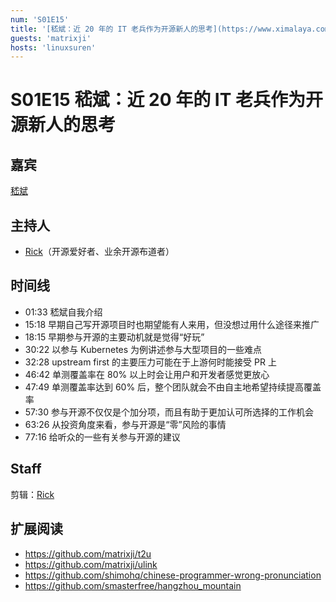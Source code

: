 ```yaml
---
num: 'S01E15'
title: '[嵇斌：近 20 年的 IT 老兵作为开源新人的思考](https://www.ximalaya.com/sound/565725994)'
guests: 'matrixji'
hosts: 'linuxsuren'
---
```


# S01E15 嵇斌：近 20 年的 IT 老兵作为开源新人的思考

## 嘉宾

[嵇斌](https://github.com/matrixji)

## 主持人

* [Rick](https://github.com/linuxsuren)（开源爱好者、业余开源布道者）

## 时间线

* 01:33 嵇斌自我介绍
* 15:18 早期自己写开源项目时也期望能有人来用，但没想过用什么途径来推广
* 18:15 早期参与开源的主要动机就是觉得“好玩”
* 30:22 以参与 Kubernetes 为例讲述参与大型项目的一些难点
* 32:28 upstream first 的主要压力可能在于上游何时能接受 PR 上
* 46:42 单测覆盖率在 80% 以上时会让用户和开发者感觉更放心
* 47:49 单测覆盖率达到 60% 后，整个团队就会不由自主地希望持续提高覆盖率
* 57:30 参与开源不仅仅是个加分项，而且有助于更加认可所选择的工作机会
* 63:26 从投资角度来看，参与开源是“零”风险的事情
* 77:16 给听众的一些有关参与开源的建议

## Staff

剪辑：[Rick](https://github.com/linuxsuren)

## 扩展阅读

- https://github.com/matrixji/t2u
- https://github.com/matrixji/ulink
- https://github.com/shimohq/chinese-programmer-wrong-pronunciation
- https://github.com/smasterfree/hangzhou_mountain
